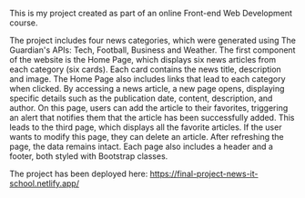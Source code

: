 This is my project created as part of an online Front-end Web Development course. 

The project includes four news categories, which were generated using The Guardian's APIs: Tech, Football, Business and Weather.
The first component of the website is the Home Page, which displays six news articles from each category (six cards). Each card contains the news title, description and image. The Home Page also includes links that lead to each category when clicked.
By accessing a news article, a new page opens, displaying specific details such as the publication date, content, description, and author. On this page, users can add the article to their favorites, triggering an alert that notifies them that the article has been successfully added.
This leads to the third page, which displays all the favorite articles. If the user wants to modify this page, they can delete an article. After refreshing the page, the data remains intact. Each page also includes a header and a footer, both styled with Bootstrap classes.

The project has been deployed here: https://final-project-news-it-school.netlify.app/
